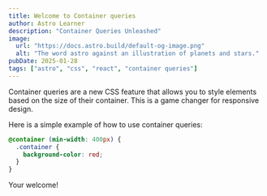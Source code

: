```yaml
---
title: Welcome to Container queries
author: Astro Learner
description: "Container Queries Unleashed"
image:
  url: "https://docs.astro.build/default-og-image.png"
  alt: "The word astro against an illustration of planets and stars."
pubDate: 2025-01-28
tags: ["astro", "css", "react", "container queries"]
---
```


Container queries are a new CSS feature that allows you to style elements based on the size of their container. This is a game changer for responsive design.

Here is a simple example of how to use container queries:

```css
@container (min-width: 400px) {
  .container {
    background-color: red;
  }
}
```

Your welcome!
